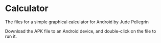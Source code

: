 # Calculator
The files for a simple graphical calculator for Android
by Jude Pellegrin

Download the APK file to an Android device, and double-click on the file to run it.
